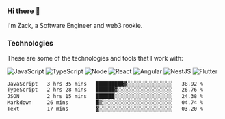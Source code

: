 ### Hi there 👋
I'm Zack, a Software Engineer and web3 rookie.

### Technologies
These are some of the technologies and tools that I work with:

![JavaScript](https://img.shields.io/badge/JavaScript-323330.svg?logo=javascript&logoColor=F7DF1E) 
![TypeScript](https://img.shields.io/badge/TypeScript-007ACC.svg?logo=typescript&logoColor=white) 
![Node](https://img.shields.io/badge/Node.js-43853D.svg?logo=node.js&logoColor=white)
![React](https://img.shields.io/badge/React-20232a.svg?logo=react&logoColor=61DAFB) 
![Angular](https://img.shields.io/badge/Angular-E23237.svg?logo=angularjs&logoColor=white)
![NestJS](https://img.shields.io/badge/NestJS-E0234E?logo=nestjs&logoColor=white)
![Flutter](https://img.shields.io/badge/Flutter-02569B.svg?logo=flutter&logoColor=white)

<!--START_SECTION:waka-->

```txt
JavaScript   3 hrs 35 mins   █████████▓░░░░░░░░░░░░░░░   38.92 %
TypeScript   2 hrs 28 mins   ██████▓░░░░░░░░░░░░░░░░░░   26.76 %
JSON         2 hrs 15 mins   ██████░░░░░░░░░░░░░░░░░░░   24.38 %
Markdown     26 mins         █▒░░░░░░░░░░░░░░░░░░░░░░░   04.74 %
Text         17 mins         ▓░░░░░░░░░░░░░░░░░░░░░░░░   03.20 %
```

<!--END_SECTION:waka-->
